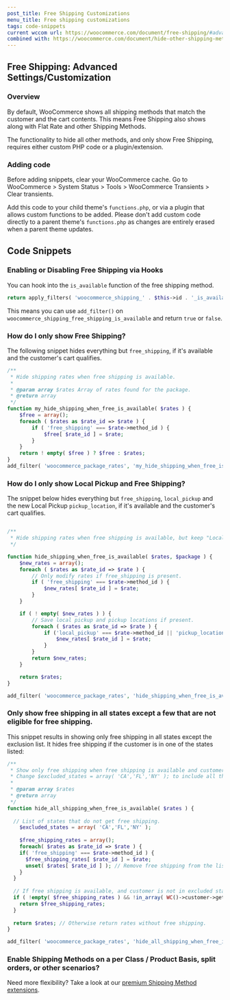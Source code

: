 ```yaml
---
post_title: Free Shipping Customizations
menu_title: Free shipping customizations
tags: code-snippets
current wccom url: https://woocommerce.com/document/free-shipping/#advanced-settings-customization
combined with: https://woocommerce.com/document/hide-other-shipping-methods-when-free-shipping-is-available/#use-a-plugin
---
```


## Free Shipping: Advanced Settings/Customization

### Overview

By default, WooCommerce shows all shipping methods that match the customer and the cart contents. This means Free Shipping also shows along with Flat Rate and other Shipping Methods. 

The functionality to hide all other methods, and only show Free Shipping, requires either custom PHP code or a plugin/extension.

### Adding code

Before adding snippets, clear your WooCommerce cache. Go to WooCommerce > System Status > Tools > WooCommerce Transients > Clear transients.

Add this code to your child theme's `functions.php`, or via a plugin that allows custom functions to be added. Please don't add custom code directly to a parent theme's `functions.php` as changes are entirely erased when a parent theme updates.

## Code Snippets

### Enabling or Disabling Free Shipping via Hooks

You can hook into the `is_available` function of the free shipping method.

```php
return apply_filters( 'woocommerce_shipping_' . $this->id . '_is_available', $is_available );
```

This means you can use `add_filter()` on `woocommerce_shipping_free_shipping_is_available` and return `true` or `false`.

### How do I only show Free Shipping?

The following snippet hides everything but `free_shipping`, if it's available and the customer's cart qualifies. 

```php
/**
 * Hide shipping rates when free shipping is available.
 *
 * @param array $rates Array of rates found for the package.
 * @return array
 */
function my_hide_shipping_when_free_is_available( $rates ) {
	$free = array();
	foreach ( $rates as $rate_id => $rate ) {
		if ( 'free_shipping' === $rate->method_id ) {
			$free[ $rate_id ] = $rate;
		}
	}
	return ! empty( $free ) ? $free : $rates;
}
add_filter( 'woocommerce_package_rates', 'my_hide_shipping_when_free_is_available', 100 );
```

### How do I only show Local Pickup and Free Shipping?

The snippet below hides everything but `free_shipping`, `local_pickup` and the new Local Pickup `pickup_location`, if it's available and the customer's cart qualifies. 

```php

/**
 * Hide shipping rates when free shipping is available, but keep "Local pickup" 
 */

function hide_shipping_when_free_is_available( $rates, $package ) {
	$new_rates = array();
	foreach ( $rates as $rate_id => $rate ) {
		// Only modify rates if free_shipping is present.
		if ( 'free_shipping' === $rate->method_id ) {
			$new_rates[ $rate_id ] = $rate;
		}
	}

	if ( ! empty( $new_rates ) ) {
		// Save local pickup and pickup locations if present.
		foreach ( $rates as $rate_id => $rate ) {
			if ('local_pickup' === $rate->method_id || 'pickup_location' === $rate->method_id) {
				$new_rates[ $rate_id ] = $rate;
			}
		}
		return $new_rates;
	}

	return $rates;
}

add_filter( 'woocommerce_package_rates', 'hide_shipping_when_free_is_available', 10, 2 );
```

### Only show free shipping in all states except a few that are not eligible for free shipping.

This snippet results in showing only free shipping in all states except the exclusion list. It hides free shipping if the customer is in one of the states listed:

```php
/**
 * Show only free shipping when free shipping is available and customer is NOT in certain states, otherwise show all rates except free shipping.
 * Change $excluded_states = array( 'CA','FL','NY' ); to include all the states that DO NOT have free shipping
 *
 * @param array $rates
 * @return array
 */
function hide_all_shipping_when_free_is_available( $rates ) {
 
  // List of states that do not get free shipping.
	$excluded_states = array( 'CA','FL','NY' );
	
	$free_shipping_rates = array();
	foreach( $rates as $rate_id => $rate ) {
    if( 'free_shipping' === $rate->method_id ) {
      $free_shipping_rates[ $rate_id ] = $rate;
      unset( $rates[ $rate_id ] ); // Remove free shipping from the list of rates.
    }
  }
  
  // If free shipping is available, and customer is not in excluded states, return only free shipping options.
  if ( !empty( $free_shipping_rates ) && !in_array( WC()->customer->get_shipping_state(), $excluded_states ) ) {
    return $free_shipping_rates;
  }
  
  return $rates; // Otherwise return rates without free shipping.
}

add_filter( 'woocommerce_package_rates', 'hide_all_shipping_when_free_is_available' , 10, 2 );
```

### Enable Shipping Methods on a per Class / Product Basis, split orders, or other scenarios?

Need more flexibility? Take a look at our [premium Shipping Method extensions](https://woocommerce.com/product-category/woocommerce-extensions/shipping-methods/).


